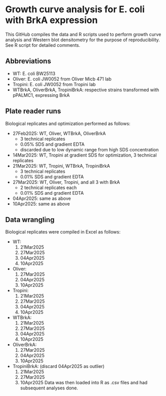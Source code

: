 # Growth curve analysis for E. coli with BrkA expression

This GitHub compiles the data and R scripts used to perform growth curve analysis and Western blot densitometry for the purpose of reproducibility. See R script for detailed comments.

## Abbreviations
- WT: E. coli BW25113
- Oliver: E. coli JW0052 from Oliver Micb 471 lab
- Tropini: E. coli JW0052 from Tropini lab
- WTBrkA, OliverBrkA, TropiniBrkA: respective strains transformed with pPALMC1, expressing BrkA

## Plate reader runs
Biological replicates and optimization performed as follows:
- 27Feb2025: WT, Oliver, WTBrkA, OliverBrkA
  - 3 technical replicates
  - 0.05% SDS and gradient EDTA
  - discarded due to low dynamic range from high SDS concentration
- 14Mar2025: WT, Tropini at gradient SDS for optimization, 3 technical replicates
- 21Mar2025: WT, Tropini, WTBrkA, TropiniBrkA
  - 3 technical replicates
  - 0.01% SDS and gradient EDTA
- 27Mar2025: WT, Oliver, Tropini, and all 3 with BrkA
  - 2 technical replicates each
  - 0.01% SDS and gradient EDTA
- 04Apr2025: same as above
- 10Apr2025: same as above

## Data wrangling
Biological replicates were compiled in Excel as follows:
- WT:
  1) 21Mar2025
  2) 27Mar2025
  3) 04Apr2025
  4) 10Apr2025
- Oliver:
  1) 27Mar2025
  2) 04Apr2025
  3) 10Apr2025
- Tropini:
  1) 21Mar2025
  2) 27Mar2025
  3) 04Apr2025
  4) 10Apr2025
- WTBrkA:
  1) 21Mar2025
  2) 27Mar2025
  3) 04Apr2025
  4) 10Apr2025
- OliverBrkA:
  1) 27Mar2025
  2) 04Apr2025
  3) 10Apr2025
- TropiniBrkA: (discard 04Apr2025 as outlier)
  1) 21Mar2025
  2) 27Mar2025
  3) 10Apr2025
Data was then loaded into R as .csv files and had subsequent analyses done.
